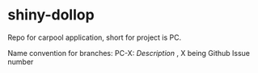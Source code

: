# shiny-dollop

Repo for carpool application, short for project is PC. 


Name convention for branches: PC-X: _Description_ , X being Github Issue number

